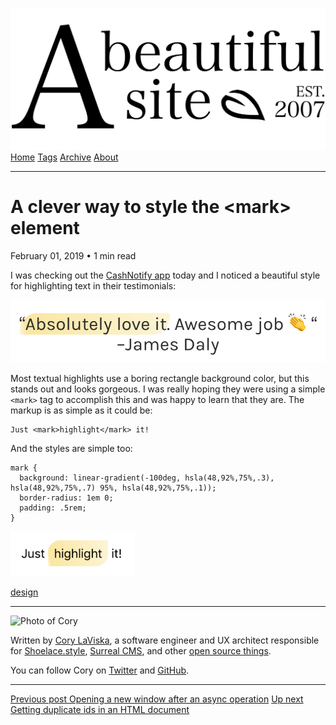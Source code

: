 <a href="../../index.html" class="header-link"><img src="../../images/logos/wordmark.svg" alt="A Beautiful Site" class="wordmark" /></a> <a href="../../index.html" class="nav-item">Home</a> <a href="../../tags/index.html" class="nav-item">Tags</a> <a href="../index.html" class="nav-item">Archive</a> <a href="../../about/index.html" class="nav-item">About</a>

---

# A clever way to style the &lt;mark&gt; element

February 01, 2019 • 1 min read

I was checking out the [CashNotify app](https://cashnotify.com/) today and I noticed a beautiful style for highlighting text in their testimonials:

![Screenshot of text highlighted with a fancy style](../../images/styling-mark-1.png)

Most textual highlights use a boring rectangle background color, but this stands out and looks gorgeous. I was really hoping they were using a simple `<mark>` tag to accomplish this and was happy to learn that they are. The markup is as simple as it could be:

    Just <mark>highlight</mark> it!

And the styles are simple too:

    mark {
      background: linear-gradient(-100deg, hsla(48,92%,75%,.3), hsla(48,92%,75%,.7) 95%, hsla(48,92%,75%,.1));
      border-radius: 1em 0;
      padding: .5rem;
    }

![Another screenshot of text highlighted with a fancy style](../../images/styling-mark-2.png)

<a href="../../tags/design/index.html" class="post-tag">design</a>

---

<img src="http://0.gravatar.com/avatar/bf1b3b95fd5b096a3592247c29667b33?s=512" alt="Photo of Cory" class="avatar avatar-small" />

Written by [Cory LaViska](../../index-4.html), a software engineer and UX architect responsible for [Shoelace.style](https://shoelace.style/), [Surreal CMS](https://www.surrealcms.com/), and other [open source things](https://github.com/claviska).

You can follow Cory on [Twitter](https://twitter.com/bgooonz) and [GitHub](https://github.com/claviska).

---

<a href="../opening-a-new-window-after-an-async-operation/index.html" class="post-nav-previous"><span class="small">Previous post</span> Opening a new window after an async operation</a> <a href="../getting-duplicate-ids-in-an-html-document/index.html" class="post-nav-next"><span class="small">Up next</span> Getting duplicate ids in an HTML document</a>
